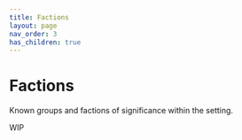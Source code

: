 ```yaml
---
title: Factions
layout: page
nav_order: 3
has_children: true
---
```


# Factions
Known groups and factions of significance within the setting.

WIP
